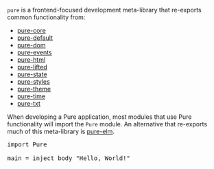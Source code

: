 `pure` is a frontend-focused development meta-library that re-exports common functionality from:

* [pure-core](/packges/pure-core/latest)
* [pure-default](/packges/pure-default/latest)
* [pure-dom](/packges/pure-dom/latest)
* [pure-events](/packges/pure-events/latest)
* [pure-html](/packges/pure-html/latest)
* [pure-lifted](/packges/pure-lifted/latest)
* [pure-state](/packges/pure-state/latest)
* [pure-styles](/packges/pure-styles/latest)
* [pure-theme](/packages/pure-theme/latest)
* [pure-time](/packges/pure-time/latest)
* [pure-txt](/packges/pure-txt/latest)

When developing a Pure application, most modules that use Pure functionality will import the `Pure` module. An alternative that re-exports much of this meta-library is [pure-elm](/packges/pure-elm/latest).

<pre data-try>
import Pure

main = inject body "Hello, World!"
</pre>